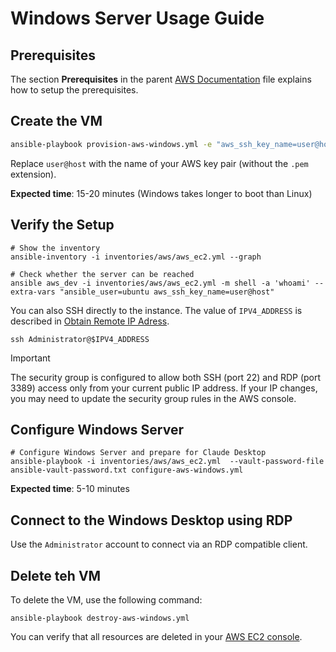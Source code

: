 # Windows Server Usage Guide

## Prerequisites

The section **Prerequisites** in the parent [AWS Documentation](../../aws.md) file explains how to setup the prerequisites.

## Create the VM

```bash
ansible-playbook provision-aws-windows.yml -e "aws_ssh_key_name=user@host" --vault-password-file ansible-vault-password.txt -vvv
```

Replace `user@host` with the name of your AWS key pair (without the `.pem` extension).

**Expected time**: 15-20 minutes (Windows takes longer to boot than Linux)

## Verify the Setup

```shell
# Show the inventory
ansible-inventory -i inventories/aws/aws_ec2.yml --graph

# Check whether the server can be reached
ansible aws_dev -i inventories/aws/aws_ec2.yml -m shell -a 'whoami' --extra-vars "ansible_user=ubuntu aws_ssh_key_name=user@host"
```

You can also SSH directly to the instance. The value of `IPV4_ADDRESS` is described in [Obtain Remote IP Adress](../../obtain-remote-ip-address.md).

```shell
ssh Administrator@$IPV4_ADDRESS
```

> [!IMPORTANT]
> The security group is configured to allow both SSH (port 22) and RDP (port 3389) access only from your current public IP address. If your IP changes, you may need to update the security group rules in the AWS console.

## Configure Windows Server

```shell
# Configure Windows Server and prepare for Claude Desktop
ansible-playbook -i inventories/aws/aws_ec2.yml  --vault-password-file ansible-vault-password.txt configure-aws-windows.yml
```

**Expected time**: 5-10 minutes

## Connect to the Windows Desktop using RDP

Use the `Administrator` account to connect via an RDP compatible client.

## Delete teh VM

To delete the VM, use the following command:

```shell
ansible-playbook destroy-aws-windows.yml
```

You can verify that all resources are deleted in your [AWS EC2 console](https://console.aws.amazon.com/ec2/).
